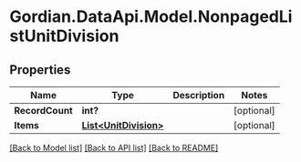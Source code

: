 # Gordian.DataApi.Model.NonpagedListUnitDivision
## Properties

Name | Type | Description | Notes
------------ | ------------- | ------------- | -------------
**RecordCount** | **int?** |  | [optional] 
**Items** | [**List&lt;UnitDivision&gt;**](UnitDivision.md) |  | [optional] 

[[Back to Model list]](../README.md#documentation-for-models) [[Back to API list]](../README.md#documentation-for-api-endpoints) [[Back to README]](../README.md)

